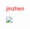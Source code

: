 <html>
 <head>
  <title> 小清华补习班 </title>
  <meta name="generator" content="editplus" />
  <meta name="author" content="" />
  <meta name="keywords" content="" />
  <meta name="description" content="" />
    <style>
.one{color:red;}
  </style>
 </head>

 <body>
   <p class="one">jinzhen</p>
  <img src="file:///C|/Users/Jingle/Pictures/河北金振/1 (2).jpg">
 </body>
</html>

